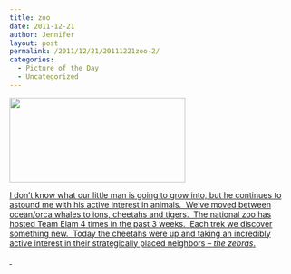 ```yaml
---
title: zoo
date: 2011-12-21
author: Jennifer
layout: post
permalink: /2011/12/21/20111221zoo-2/
categories:
  - Picture of the Day
  - Uncategorized
---
```

[<img title="IMG_0425" height="150" alt="" width="310" class="alignnone size-thumbnail wp-image-1300" src="http://static.squarespace.com/static/50db6bb3e4b015296cd43789/50dfa5b1e4b0dc6320e0b5ea/50dfa5b3e4b0dc6320e0b897/1324492551000/?format=original" />](http://www.flickr.com/photos/jenniferandJennifers_photos/sets/72157628692532115/)

[I don&#8217;t know what our little man is going to grow into, but he continues to astound me with his active interest in animals.  We&#8217;ve moved between ocean/orca whales to ions, cheetahs and tigers.  The national zoo has hosted Team Elam 4 times in the past 3 weeks.  Each trek we discover something new.  Today the cheetahs were up and taking an incredibly active interest in their strategically placed neighbors &#8211;<span style="-webkit-tap-highlight-color: rgba(26, 26, 26, 0.292969); -webkit-composition-fill-color: rgba(175, 192, 227, 0.230469); -webkit-composition-frame-color: rgba(77, 128, 180, 0.230469);"><em> the zebras</em>.</span>](http://www.flickr.com/photos/jenniferandJennifers_photos/sets/72157628692532115/)

[ ](http://www.flickr.com/photos/jenniferandJennifers_photos/sets/72157628692532115/)
